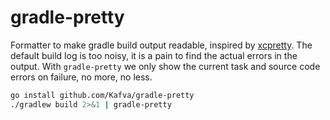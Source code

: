 # gradle-pretty
Formatter to make gradle build output readable, inspired by
[xcpretty](https://github.com/xcpretty/xcpretty). The default build log is too
noisy, it is a pain to find the actual errors in the output. With
`gradle-pretty` we only show the current task and source code errors on
failure, no more, no less.

```bash
go install github.com/Kafva/gradle-pretty
./gradlew build 2>&1 | gradle-pretty
```
